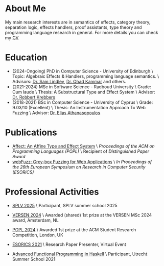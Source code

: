# About Me

My main research interests are in semantics of effects,
category theory, separation logic, effects handlers, proof assistants, type theory
and programming language research in general.
For more details you can check my [CV](/curriculum_vitae.pdf).


# Education

- (2024-Ongoing) PhD in Computer Science - University of Edinburgh \\
  Topic: Algebraic Effects & Handlers, programming language semantics. \\
  Advisors: [Dr. Sam Lindley](https://homepages.inf.ed.ac.uk/slindley/), [Dr. Ohad Kammar](https://denotational.co.uk/) and others.
- (2021-2024) MSc in Software Science - Radboud University \\
  Grade: Cum laude \\
  Thesis: A Substructural Type and Effect System \\
  Advisor: [Dr. Robbert Krebbers](https://robbertkrebbers.nl)
- (2018-2021) BSc in Computer Science - University of Cyprus \\
  Grade: 9.03/10 (Excellent) \\
  Thesis: An Instrumentation Approach To Web Fuzzing \\
  Advisor: [Dr. Elias Athanasopoulos](https://elathan.github.io/)

# Publications

- [Affect: An Affine Type and Effect System](https://dl.acm.org/doi/10.1145/3704841) \\
  *Proceedings of the ACM on Programming Languages (POPL)* \\
  Recipient of *Distinguished Paper Award*
- [webFuzz: Grey-box Fuzzing for Web Applications](https://doi.org/10.1007/978-3-030-88418-5_8) \\
  *In Proceedings of the 26th European Symposium on Research in Computer Security (ESORICS)*

# Professional Activities

- [SPLV 2025](https://spli.scot/splv/2025-edinburgh/) \\
   Participant, SPLV summer school 2025

- [VERSEN 2024](https://www.versen.nl/news_items/versen-best-master-2025/) \\
   Awarded (shared) 1st prize at the VERSEN MSc 2024 award, Amsterdam, NL

- [POPL 2024](https://popl24.sigplan.org/track/POPL-2024-student-research-competition) \\
   Awarded 1st prize at the ACM Student Research Competition, London, UK

- [ESORICS 2021](https://esorics2021.athene-center.de/) \\
   Research Paper Presenter, Virtual Event

- [Advanced Functional Programming in Haskell](https://uu-afp.github.io/) \\
   Participant, Utrecht Summer School 2021

